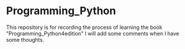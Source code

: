 # Programming_Python
This repository is for recording the process of learning the book "Programming_Python4edition"
I will add some comments when I have some thoughts.
